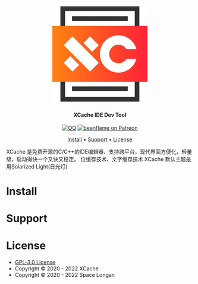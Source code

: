 
<div align="center">
  <h1><img src="xcache-logo/xcache-logo.svg" width = "256" height = "256"/></h1>
  <h4>XCache IDE Dev Tool</h4>
  
  <a href="https://jq.qq.com/?_wv=1027&k=xh0mFlcn"><img src="https://img.shields.io/badge/chat-on%20QQ-ff69b4.svg?" alt="QQ" /></a>
  <a href="https://www.patreon.com/beanflame"><img src="https://img.shields.io/badge/patreon-donate-orange.svg?logo=patreon" alt="beanflame on Patreon"></a>
  
  <a href="#Install">Install</a> •
  <a href="#Support">Support</a> •
  <a href="#License">License</a>
  
</div>

XCache 是免费开源的C/C++的IDE编辑器、支持跨平台，现代界面方便化，轻量级，启动得快一个又快又稳定。
位缓存技术、文字缓存技术
XCache 默认主题是用Solarized Light(日光灯)


# Install

# Support

# License
* [GPL-3.0 License](./LICENSE)
* Copyright © 2020 - 2022 XCache
* Copyright © 2020 - 2022 Space Longan






